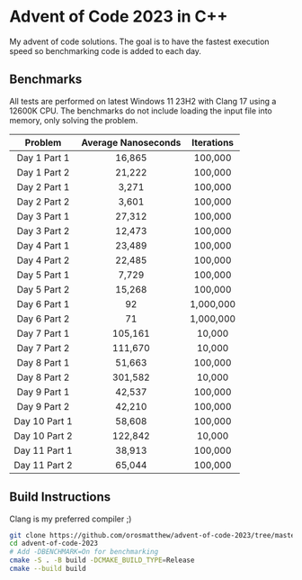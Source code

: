 # Advent of Code 2023 in C++

My advent of code solutions. The goal is to have the fastest execution speed so benchmarking code is added to each day.

## Benchmarks

All tests are performed on latest Windows 11 23H2 with Clang 17 using a 12600K CPU. The benchmarks do not include
loading the input file into memory, only solving the problem.

|    Problem    | Average Nanoseconds | Iterations |
| :-----------: | :-----------------: | :--------: |
| Day 1 Part 1  |       16,865        |  100,000   |
| Day 1 Part 2  |       21,222        |  100,000   |
| Day 2 Part 1  |        3,271        |  100,000   |
| Day 2 Part 2  |        3,601        |  100,000   |
| Day 3 Part 1  |       27,312        |  100,000   |
| Day 3 Part 2  |       12,473        |  100,000   |
| Day 4 Part 1  |       23,489        |  100,000   |
| Day 4 Part 2  |       22,485        |  100,000   |
| Day 5 Part 1  |        7,729        |  100,000   |
| Day 5 Part 2  |       15,268        |  100,000   |
| Day 6 Part 1  |         92          | 1,000,000  |
| Day 6 Part 2  |         71          | 1,000,000  |
| Day 7 Part 1  |       105,161       |   10,000   |
| Day 7 Part 2  |       111,670       |   10,000   |
| Day 8 Part 1  |       51,663        |  100,000   |
| Day 8 Part 2  |       301,582       |   10,000   |
| Day 9 Part 1  |       42,537        |  100,000   |
| Day 9 Part 2  |       42,210        |  100,000   |
| Day 10 Part 1 |       58,608        |  100,000   |
| Day 10 Part 2 |       122,842       |   10,000   |
| Day 11 Part 1 |       38,913        |  100,000   |
| Day 11 Part 2 |       65,044        |  100,000   |

## Build Instructions

Clang is my preferred compiler ;)

```bash
git clone https://github.com/orosmatthew/advent-of-code-2023/tree/master
cd advent-of-code-2023
# Add -DBENCHMARK=On for benchmarking
cmake -S . -B build -DCMAKE_BUILD_TYPE=Release 
cmake --build build
```
